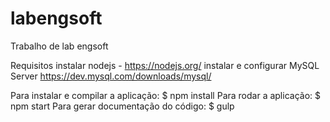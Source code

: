 # labengsoft
Trabalho de lab engsoft

Requisitos 
instalar nodejs - https://nodejs.org/
instalar e configurar MySQL Server https://dev.mysql.com/downloads/mysql/


Para instalar e compilar a aplicação:
$ npm install 
Para rodar a aplicação:
$ npm start
Para gerar documentação do código:
$ gulp
